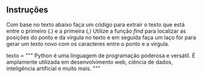 Instruções
-
Com base no texto abaixo faça um código para extrair o texto que está entre o primeiro (.) e a primeira (,)
Utilize a função *find* para localizar as posições do ponto e da virgula no texto e em seguida faça um laço for para gerar um texto novo com os caracteres entre o ponto e a virgula.


texto = """
Python é uma linguagem de programação poderosa e versátil.
É amplamente utilizada em desenvolvimento web, ciência de dados, 
inteligência artificial e muito mais.
"""